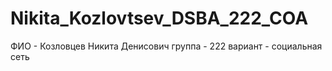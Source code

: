 # Nikita_Kozlovtsev_DSBA_222_COA

ФИО - Козловцев Никита Денисович
группа - 222
вариант - социальная сеть
